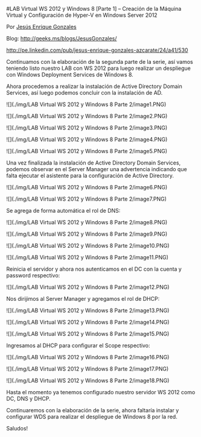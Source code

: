 <properties
	pageTitle="LAB Virtual WS 2012 y Windows 8 [Parte 1] – Creación de la Máquina Virtual y Configuración de Hyper-V en Windows Server 2012"
	description="LAB Virtual WS 2012 y Windows 8 [Parte 1] – Creación de la Máquina Virtual y Configuración de Hyper-V en Windows Server 2012"
	services="web-dev"
	documentationCenter=""
	authors="andygonusa"
	manager=""
	editor="andygonusa"/>

<tags
	ms.service="servers"
	ms.workload="identity"
	ms.tgt_pltfrm="na"
	ms.devlang="na"
	ms.topic="how-to-article"
	ms.date="05/16/2016"
	ms.author="andygonusa"/>


#LAB Virtual WS 2012 y Windows 8 [Parte 1] – Creación de la Máquina Virtual y Configuración de Hyper-V en Windows Server 2012

Por [Jesús Enrique
Gonzales](http://mvp.microsoft.com/en-us/mvp/Jesus%20Enrique%20Gonzales%20Azcarate-5000714)

Blog: <http://geeks.ms/blogs/JesusGonzales/>

<http://pe.linkedin.com/pub/jesus-enrique-gonzales-azcarate/24/a41/530>

Continuamos con la elaboración de la segunda parte de la serie, así
vamos teniendo listo nuestro LAB con WS 2012 para luego realizar un
despliegue con Windows Deployment Services de Windows 8.

Ahora procedemos a realizar la instalación de Active Directory Domain
Services, así luego podemos concluir con la instalación de AD.

![](./img/LAB Virtual WS 2012 y Windows 8 Parte 2/image1.PNG)

![](./img/LAB Virtual WS 2012 y Windows 8 Parte 2/image2.PNG)
    

![](./img/LAB Virtual WS 2012 y Windows 8 Parte 2/image3.PNG)
    

![](./img/LAB Virtual WS 2012 y Windows 8 Parte 2/image4.PNG)
    

![](./img/LAB Virtual WS 2012 y Windows 8 Parte 2/image5.PNG)
    

Una vez finalizada la instalación de Active Directory Domain Services,
podemos observar en el Server Manager una advertencia indicando que
falta ejecutar el asistente para la configuración de Active Directory. 

![](./img/LAB Virtual WS 2012 y Windows 8 Parte 2/image6.PNG)
    

![](./img/LAB Virtual WS 2012 y Windows 8 Parte 2/image7.PNG)
    

Se agrega de forma automática el rol de DNS:

![](./img/LAB Virtual WS 2012 y Windows 8 Parte 2/image8.PNG)
    

![](./img/LAB Virtual WS 2012 y Windows 8 Parte 2/image9.PNG)
    

![](./img/LAB Virtual WS 2012 y Windows 8 Parte 2/image10.PNG)
    

![](./img/LAB Virtual WS 2012 y Windows 8 Parte 2/image11.PNG)
    

Reinicia el servidor y ahora nos autenticamos en el DC con la cuenta y
password respectivo:

![](./img/LAB Virtual WS 2012 y Windows 8 Parte 2/image12.PNG)
    

Nos dirijimos al Server Manager y agregamos el rol de DHCP:

![](./img/LAB Virtual WS 2012 y Windows 8 Parte 2/image13.PNG)
    

![](./img/LAB Virtual WS 2012 y Windows 8 Parte 2/image14.PNG)
    

![](./img/LAB Virtual WS 2012 y Windows 8 Parte 2/image15.PNG)
    

Ingresamos al DHCP para configurar el Scope respectivo:

![](./img/LAB Virtual WS 2012 y Windows 8 Parte 2/image16.PNG)
    

![](./img/LAB Virtual WS 2012 y Windows 8 Parte 2/image17.PNG)
    

![](./img/LAB Virtual WS 2012 y Windows 8 Parte 2/image18.PNG)
    

Hasta el momento ya tenemos configurado nuestro servidor WS 2012 como
DC, DNS y DHCP.

Continuaremos con la elaboración de la serie, ahora faltaría instalar y
configurar WDS para realizar el despliegue de Windows 8 por la red.

Saludos!

